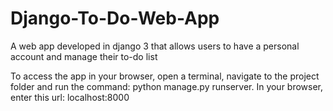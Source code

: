 # Django-To-Do-Web-App
A web app developed in django 3 that allows users to have a personal account and manage their to-do list

To access the app in your browser, open a terminal, navigate to the project folder and run the command: python manage.py runserver. In your browser, enter this url: localhost:8000
